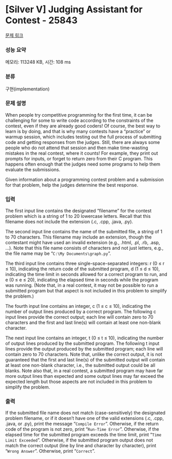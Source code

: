 # [Silver V] Judging Assistant for Contest - 25843 

[문제 링크](https://www.acmicpc.net/problem/25843) 

### 성능 요약

메모리: 113248 KB, 시간: 108 ms

### 분류

구현(implementation)

### 문제 설명

<p>When people try competitive programming for the first time, it can be challenging for some to write code according to the constraints of the contest, even if they are already good coders! Of course, the best way to learn is by doing, and that is why many contests have a “practice” or warmup session, which includes testing out the full process of submitting code and getting responses from the judges. Still, there are always some people who do not attend that session and then make time-wasting mistakes in the real contest, where it counts! For example, they print out prompts for inputs, or forget to return zero from their C program. This happens often enough that the judges need some programs to help them evaluate the submissions.</p>

<p>Given information about a programming contest problem and a submission for that problem, help the judges determine the best response.</p>

### 입력 

 <p>The first input line contains the designated “filename” for the contest problem which is a string of 1 to 20 lowercase letters. Recall that this filename does not include the extension (.c, .cpp, .java, .py).</p>

<p>The second input line contains the name of the submitted file, a string of 1 to 70 characters. This filename may include an extension, though the contestant might have used an invalid extension (e.g., .html, .pl, .rb, .asp, …). Note that this file name consists of characters and not just letters, e.g., the file name may be “<code>C:\My Documents\graph.py</code>”.</p>

<p>The third input line contains three single-space-separated integers: r (0 ≤ r ≤ 10), indicating the return code of the submitted program, d (1 ≤ d ≤ 10), indicating the time limit in seconds allowed for a correct program to run, and e (0 ≤ e ≤ 20), indicating the elapsed time in seconds while the program was running. (Note that, in a real contest, it may not be possible to run a submitted program but that aspect is not included in this problem to simplify the problem.)</p>

<p>The fourth input line contains an integer, c (1 ≤ c ≤ 10), indicating the number of output lines produced by a correct program. The following c input lines provide the correct output; each line will contain zero to 70 characters and the first and last line(s) will contain at least one non-blank character.</p>

<p>The next input line contains an integer, t (0 ≤ t ≤ 10), indicating the number of output lines produced by the submitted program. The following t input lines provide the output produced by the submitted program; each line will contain zero to 70 characters. Note that, unlike the correct output, it is not guaranteed that the first and last line(s) of the submitted output will contain at least one non-blank character, i.e., the submitted output could be all blanks. Note also that, in a real contest, a submitted program may have far more output lines than expected and some output lines may far exceed the expected length but those aspects are not included in this problem to simplify the problem.</p>

### 출력 

 <p>If the submitted file name does not match (case-sensitively) the designated problem filename, or if it doesn’t have one of the valid extensions (.c, .cpp, .java, or .py), print the message “<code>Compile Error</code>”. Otherwise, if the return code of the program is not zero, print “<code>Run-Time Error</code>”. Otherwise, if the elapsed time for the submitted program exceeds the time limit, print “<code>Time Limit Exceeded</code>”. Otherwise, if the submitted program output does not match the correct output (line by line and character by character), print “<code>Wrong Answer</code>”. Otherwise, print “<code>Correct</code>”.</p>

